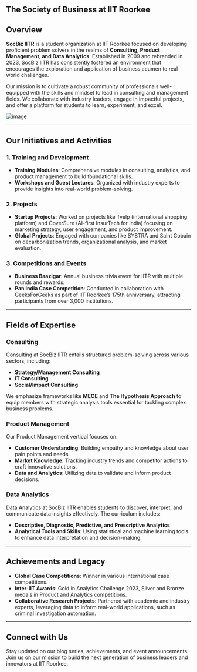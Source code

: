 
## The Society of Business at IIT Roorkee


## Overview

**SocBiz IITR** is a student organization at IIT Roorkee focused on developing proficient problem solvers in the realms of **Consulting, Product Management, and Data Analytics**. Established in 2009 and rebranded in 2023, SocBiz IITR has consistently fostered an environment that encourages the exploration and application of business acumen to real-world challenges.

Our mission is to cultivate a robust community of professionals well-equipped with the skills and mindset to lead in consulting and management fields. We collaborate with industry leaders, engage in impactful projects, and offer a platform for students to learn, experiment, and excel.

![image](https://github.com/user-attachments/assets/0b4927c5-6caf-4b2b-9f55-4da5b75eeacf)


---

## Our Initiatives and Activities

### 1. **Training and Development**
   - **Training Modules**: Comprehensive modules in consulting, analytics, and product management to build foundational skills.
   - **Workshops and Guest Lectures**: Organized with industry experts to provide insights into real-world problem-solving.

### 2. **Projects**
   - **Startup Projects**: Worked on projects like Tvelp (international shopping platform) and CoverSure (AI-first InsurTech for India) focusing on marketing strategy, user engagement, and product improvement.
   - **Global Projects**: Engaged with companies like SYSTRA and Saint Gobain on decarbonization trends, organizational analysis, and market evaluation.

### 3. **Competitions and Events**
   - **Business Baazigar**: Annual business trivia event for IITR with multiple rounds and rewards.
   - **Pan India Case Competition**: Conducted in collaboration with GeeksForGeeks as part of IIT Roorkee’s 175th anniversary, attracting participants from over 3,000 institutions.

---

## Fields of Expertise

### Consulting
Consulting at SocBiz IITR entails structured problem-solving across various sectors, including:
   - **Strategy/Management Consulting**
   - **IT Consulting**
   - **Social/Impact Consulting**

We emphasize frameworks like **MECE** and **The Hypothesis Approach** to equip members with strategic analysis tools essential for tackling complex business problems.

### Product Management
Our Product Management vertical focuses on:
   - **Customer Understanding**: Building empathy and knowledge about user pain points and needs.
   - **Market Knowledge**: Tracking industry trends and competitor actions to craft innovative solutions.
   - **Data and Analytics**: Utilizing data to validate and inform product decisions.

### Data Analytics
Data Analytics at SocBiz IITR enables students to discover, interpret, and communicate data insights effectively. The curriculum includes:
   - **Descriptive, Diagnostic, Predictive, and Prescriptive Analytics**
   - **Analytical Tools and Skills**: Using statistical and machine learning tools to enhance data interpretation and decision-making.

---

## Achievements and Legacy

   - **Global Case Competitions**: Winner in various international case competitions.
   - **Inter-IIT Awards**: Gold in Analytics Challenge 2023, Silver and Bronze medals in Product and Analytics competitions.
   - **Collaborative Research Projects**: Partnered with academic and industry experts, leveraging data to inform real-world applications, such as criminal investigation automation.


---

## Connect with Us

Stay updated on our blog series, achievements, and event announcements. Join us on our mission to build the next generation of business leaders and innovators at IIT Roorkee.

